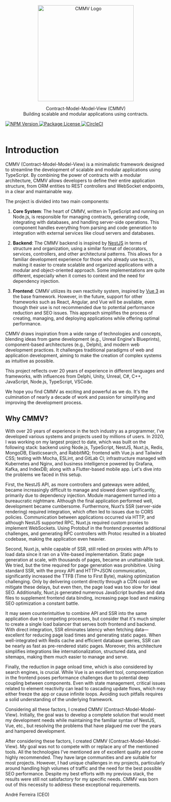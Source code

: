 <p align="center">
  <img src="assets/logo_CMMV2_icon.png" width="300" alt="CMMV Logo" />
</p>
<p align="center">Contract-Model-Model-View (CMMV) <br/> Building scalable and modular applications using contracts.</p>
<div class="flex flex-container">
    <a href="https://www.npmjs.com/package/@cmmv/core">
        <img src="https://img.shields.io/npm/v/@cmmv/core.svg" alt="NPM Version" />
    </a>
    <a href="https://github.com/cmmvio/cmmv/blob/main/LICENSE">
        <img src="https://img.shields.io/npm/l/@cmmv/core.svg" alt="Package License" />
    </a>
    <a href="https://dl.circleci.com/status-badge/redirect/circleci/QyJWAYrZ9JTfN1eubSDo5u/7gdwcdqbMYfbYYX4hhoNhc/tree/main" target="_blank">
        <img src="https://dl.circleci.com/status-badge/img/circleci/QyJWAYrZ9JTfN1eubSDo5u/7gdwcdqbMYfbYYX4hhoNhc/tree/main.svg" alt="CircleCI" />
    </a>
</div>

<br/>

# Introduction

CMMV (Contract-Model-Model-View) is a minimalistic framework designed to streamline the development of scalable and modular applications using TypeScript. By combining the power of contracts with a modular architecture, CMMV allows developers to define their entire application structure, from ORM entities to REST controllers and WebSocket endpoints, in a clear and maintainable way.

The project is divided into two main components:

1. **Core System**: The heart of CMMV, written in TypeScript and running on Node.js, is responsible for managing contracts, generating code, integrating with databases, and handling server-side operations. This component handles everything from parsing and code generation to integration with external services like cloud servers and databases.

3. **Backend**: The CMMV backend is inspired by [NestJS](https://nestjs.com/) in terms of structure and organization, using a similar format of decorators, services, controllers, and other architectural patterns. This allows for a familiar development experience for those who already use ``NestJS``, making it easier to create scalable and organized applications with a modular and object-oriented approach. Some implementations are quite different, especially when it comes to context and the need for dependency injection.

2. **Frontend**: CMMV utilizes its own reactivity system, inspired by [Vue 3](https://vuejs.org/) as the base framework. However, in the future, support for other frameworks such as React, Angular, and Vue will be available, even though their use is not recommended due to potential performance reduction and SEO issues. This approach simplifies the process of creating, managing, and deploying applications while offering optimal performance.

CMMV draws inspiration from a wide range of technologies and concepts, blending ideas from game development (e.g., Unreal Engine's Blueprints), component-based architectures (e.g., Delphi), and modern web development practices. It challenges traditional paradigms of web and application development, aiming to make the creation of complex systems as intuitive as possible.

This project reflects over 20 years of experience in different languages and frameworks, with influences from Delphi, Unity, Unreal, C#, C++, JavaScript, Node.js, TypeScript, VSCode.

We hope you find CMMV as exciting and powerful as we do. It's the culmination of nearly a decade of work and passion for simplifying and improving the development process.

## Why CMMV?

With over 20 years of experience in the tech industry as a programmer, I’ve developed various systems and projects used by millions of users. In 2020, I was working on my largest project to date, which was built on the following stack: backend using Node.js, TypeScript, NestJS, Nuxt.js, Redis, MongoDB, Elasticsearch, and RabbitMQ; frontend with Vue.js and Tailwind CSS; testing with Mocha, ESLint, and GitLab CI; infrastructure managed with Kubernetes and Nginx, and business intelligence powered by Grafana, Kafka, and IndexDB; along with a Flutter-based mobile app. Let's dive into the problems we faced in this setup.

First, the NestJS API, as more controllers and gateways were added, became increasingly difficult to manage and slowed down significantly, primarily due to dependency injection. Module management turned into a bureaucratic nightmare. Although the final application performed well, development became cumbersome. Furthermore, Nuxt’s SSR (server-side rendering) required integration, which often led to issues due to CORS policies. Communication between applications occurred via HTTP, and although NestJS supported RPC, Nuxt.js required custom proxies to implement WebSockets. Using Protobuf in the frontend presented additional challenges, and generating RPC controllers with Protoc resulted in a bloated codebase, making the application even heavier.

Second, Nuxt.js, while capable of SSR, still relied on proxies with APIs to load data since it ran on a Vite-based implementation. Static page generation at scale, with thousands of pages, became an unattainable task. We tried, but the time required for page generation was prohibitive. Using standard SSR, with the proxy API and HTTP+JSON communication, significantly increased the TTFB (Time to First Byte), making optimization challenging. Only by delivering content directly through a CDN could we mitigate these delays, but even then, the page load was too slow for ideal SEO. Additionally, Nuxt.js generated numerous JavaScript bundles and data files to supplement frontend data binding, increasing page load and making SEO optimization a constant battle.

It may seem counterintuitive to combine API and SSR into the same application due to competing processes, but consider that it's much simpler to create a single load balancer that serves both frontend and backend. With direct integration, SSR eliminates latency when fetching data—excellent for reducing page load times and generating static pages. When well-integrated with Redis cache and efficient database queries, SSR can be nearly as fast as pre-rendered static pages. Moreover, this architecture simplifies integrations like internationalization, structured data, and sitemaps, making them much easier to manage and serve.

Finally, the reduction in page onload time, which is also considered by search engines, is crucial. While Vue is an excellent tool, componentization in the frontend poses performance challenges due to potential deep coupling between components. Even with state management, critical issues related to element reactivity can lead to cascading update flows, which may either freeze the app or cause infinite loops. Avoiding such pitfalls requires a solid understanding of the underlying framework.

Considering all these factors, I created CMMV (Contract-Model-Model-View). Initially, the goal was to develop a complete solution that would meet my development needs while maintaining the familiar syntax of NestJS, Vue, etc., but resolving the problems that have plagued me over the years and hampered development.

After considering these factors, I created CMMV (Contract-Model-Model-View). My goal was not to compete with or replace any of the mentioned tools. All the technologies I’ve mentioned are of excellent quality and come highly recommended. They have large communities and are suitable for most projects. However, I had unique challenges in my projects, particularly around handling high volumes of traffic and the need for the best possible SEO performance. Despite my best efforts with my previous stack, the results were still not satisfactory for my specific needs. CMMV was born out of this necessity to address these exceptional requirements.

André Ferreira (CEO)

